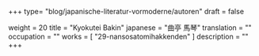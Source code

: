 +++
type= "blog/japanische-literatur-vormoderne/autoren"
draft = false

weight = 20
title = "Kyokutei Bakin"
japanese = "曲亭 馬琴"
translation = ""
occupation = ""
works = [
  "29-nansosatomihakkenden"
]
description = ""
+++

